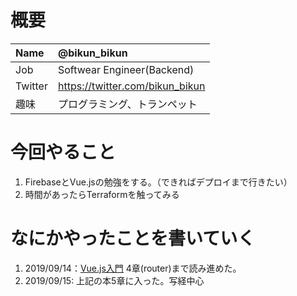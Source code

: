 # 概要

| Name | @bikun_bikun |
|:-----------|:------------|
| Job | Softwear Engineer(Backend) |
| Twitter | https://twitter.com/bikun_bikun |
| 趣味 | プログラミング、トランペット |

# 今回やること
1. FirebaseとVue.jsの勉強をする。（できればデプロイまで行きたい）
2. 時間があったらTerraformを触ってみる

# なにかやったことを書いていく

1. 2019/09/14：[Vue.js入門](https://amzn.to/2USweiR) 4章(router)まで読み進めた。
2. 2019/09/15: 上記の本5章に入った。写経中心